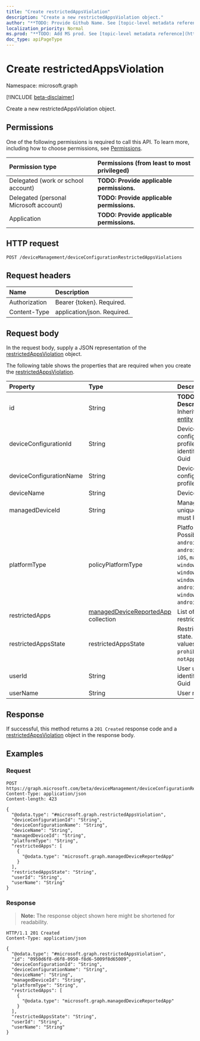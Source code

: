 ```yaml
---
title: "Create restrictedAppsViolation"
description: "Create a new restrictedAppsViolation object."
author: "**TODO: Provide Github Name. See [topic-level metadata reference](https://msgo.azurewebsites.net/add/document/guidelines/metadata.html#topic-level-metadata)**"
localization_priority: Normal
ms.prod: "**TODO: Add MS prod. See [topic-level metadata reference](https://msgo.azurewebsites.net/add/document/guidelines/metadata.html#topic-level-metadata)**"
doc_type: apiPageType
---
```


# Create restrictedAppsViolation
Namespace: microsoft.graph

[!INCLUDE [beta-disclaimer](../../includes/beta-disclaimer.md)]

Create a new restrictedAppsViolation object.

## Permissions
One of the following permissions is required to call this API. To learn more, including how to choose permissions, see [Permissions](/graph/permissions-reference).

|Permission type|Permissions (from least to most privileged)|
|:---|:---|
|Delegated (work or school account)|**TODO: Provide applicable permissions.**|
|Delegated (personal Microsoft account)|**TODO: Provide applicable permissions.**|
|Application|**TODO: Provide applicable permissions.**|

## HTTP request

<!-- {
  "blockType": "ignored"
}
-->
``` http
POST /deviceManagement/deviceConfigurationRestrictedAppsViolations
```

## Request headers
|Name|Description|
|:---|:---|
|Authorization|Bearer {token}. Required.|
|Content-Type|application/json. Required.|

## Request body
In the request body, supply a JSON representation of the [restrictedAppsViolation](../resources/restrictedappsviolation.md) object.

The following table shows the properties that are required when you create the [restrictedAppsViolation](../resources/restrictedappsviolation.md).

|Property|Type|Description|
|:---|:---|:---|
|id|String|**TODO: Add Description** Inherited from [entity](../resources/entity.md)|
|deviceConfigurationId|String|Device configuration profile unique identifier, must be Guid|
|deviceConfigurationName|String|Device configuration profile name|
|deviceName|String|Device name|
|managedDeviceId|String|Managed device unique identifier, must be Guid|
|platformType|policyPlatformType|Platform type. Possible values are: `android`, `androidForWork`, `iOS`, `macOS`, `windowsPhone81`, `windows81AndLater`, `windows10AndLater`, `androidWorkProfile`, `windows10XProfile`, `androidAOSP`, `all`.|
|restrictedApps|[managedDeviceReportedApp](../resources/manageddevicereportedapp.md) collection|List of violated restricted apps|
|restrictedAppsState|restrictedAppsState|Restricted apps state. Possible values are: `prohibitedApps`, `notApprovedApps`.|
|userId|String|User unique identifier, must be Guid|
|userName|String|User name|



## Response

If successful, this method returns a `201 Created` response code and a [restrictedAppsViolation](../resources/restrictedappsviolation.md) object in the response body.

## Examples

### Request
<!-- {
  "blockType": "request",
  "name": "create_restrictedappsviolation_from_"
}
-->
``` http
POST https://graph.microsoft.com/beta/deviceManagement/deviceConfigurationRestrictedAppsViolations
Content-Type: application/json
Content-length: 423

{
  "@odata.type": "#microsoft.graph.restrictedAppsViolation",
  "deviceConfigurationId": "String",
  "deviceConfigurationName": "String",
  "deviceName": "String",
  "managedDeviceId": "String",
  "platformType": "String",
  "restrictedApps": [
    {
      "@odata.type": "microsoft.graph.managedDeviceReportedApp"
    }
  ],
  "restrictedAppsState": "String",
  "userId": "String",
  "userName": "String"
}
```


### Response
>**Note:** The response object shown here might be shortened for readability.
<!-- {
  "blockType": "response",
  "truncated": true,
  "@odata.type": "microsoft.graph.restrictedAppsViolation"
}
-->
``` http
HTTP/1.1 201 Created
Content-Type: application/json

{
  "@odata.type": "#microsoft.graph.restrictedAppsViolation",
  "id": "0950d6f8-d6f8-0950-f8d6-5009f8d65009",
  "deviceConfigurationId": "String",
  "deviceConfigurationName": "String",
  "deviceName": "String",
  "managedDeviceId": "String",
  "platformType": "String",
  "restrictedApps": [
    {
      "@odata.type": "microsoft.graph.managedDeviceReportedApp"
    }
  ],
  "restrictedAppsState": "String",
  "userId": "String",
  "userName": "String"
}
```

